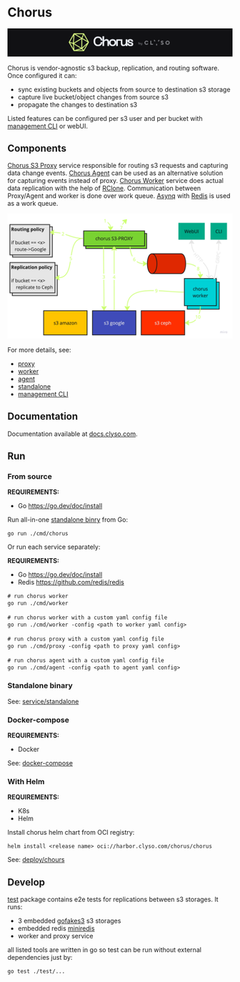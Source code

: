 # Chorus
![chorus.png](./docs/media/banner.png)

Chorus is vendor-agnostic s3 backup, replication, and routing software. 
Once configured it can:
 - sync existing buckets and objects from source to destination s3 storage
 - capture live bucket/object changes from source s3
 - propagate the changes to destination s3

Listed features can be configured per s3 user and per bucket with [management CLI](./tools/chorctl) or webUI.

## Components
[Chorus S3 Proxy](./service/proxy) service responsible for routing s3 requests and capturing data change events. 
[Chorus Agent](./service/agent) can be used as an alternative solution for capturing events instead of proxy.
[Chorus Worker](./service/worker) service does actual data replication with the help of [RClone](https://github.com/rclone/rclone).
Communication between Proxy/Agent and worker is done over work queue. 
[Asynq](https://github.com/hibiken/asynq) with [Redis](https://github.com/redis/redis) is used as a work queue.

![diagram.png](./docs/media/diagram.png)

For more details, see:
- [proxy](./service/proxy)
- [worker](./service/worker)
- [agent](./service/agent)
- [standalone](./service/standalone)
- [management CLI](./tools/chorctl)

## Documentation

Documentation available at [docs.clyso.com](https://docs.clyso.com/docs/products/chorus/overview).

## Run
### From source
**REQUIREMENTS:**
- Go <https://go.dev/doc/install>

Run all-in-one [standalone binry](./service/standalone) from Go:
```shell
go run ./cmd/chorus
```

Or run each service separately:

**REQUIREMENTS:**
- Go <https://go.dev/doc/install>
- Redis <https://github.com/redis/redis>

```shell
# run chorus worker
go run ./cmd/worker

# run chorus worker with a custom yaml config file
go run ./cmd/worker -config <path to worker yaml config>

# run chorus proxy with a custom yaml config file
go run ./cmd/proxy -config <path to proxy yaml config>

# run chorus agent with a custom yaml config file
go run ./cmd/agent -config <path to agent yaml config>
```

### Standalone binary
See: [service/standalone](./service/standalone)

### Docker-compose
**REQUIREMENTS:**
- Docker

See: [docker-compose](./docker-compose)

### With Helm
**REQUIREMENTS:**
- K8s
- Helm

Install chorus helm chart from OCI registry:
```shell
helm install <release name> oci://harbor.clyso.com/chorus/chorus
```
See: [deploy/chours](./deploy/chorus)

## Develop

[test](./test) package contains e2e tests for replications between s3 storages.
It runs:
- 3 embedded [gofakes3](https://github.com/johannesboyne/gofakes3) s3 storages
- embedded redis [miniredis](https://github.com/alicebob/miniredis)
- worker and proxy service

all listed tools are written in go so test can be run without external dependencies just by:
```shell
go test ./test/...
```
